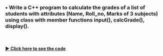 ### ▪️ Write a C++ program to calculate the grades of a list of students with attributes (Name, Roll_no, Marks of 3 subjects) using class with member functions input(), calcGrade(), display().

<br/>

#### [▶️ Click here to see the code](./students.cpp)
